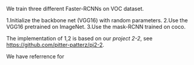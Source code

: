 We train three different Faster-RCNNs on VOC dataset.

1.Initialize the backbone net (VGG16) with random parameters.
2.Use the VGG16 pretrained on ImageNet.
3.Use the mask-RCNN trained on coco.

The implementation of 1,2 is based on our *project 2-2*, see https://github.com/pitter-patterz/pj2-2.

We have referrence for

